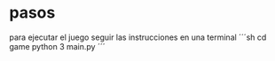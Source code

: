 # pasos

para ejecutar el juego seguir las instrucciones en una terminal
´´´sh
cd game
python 3 main.py
´´´